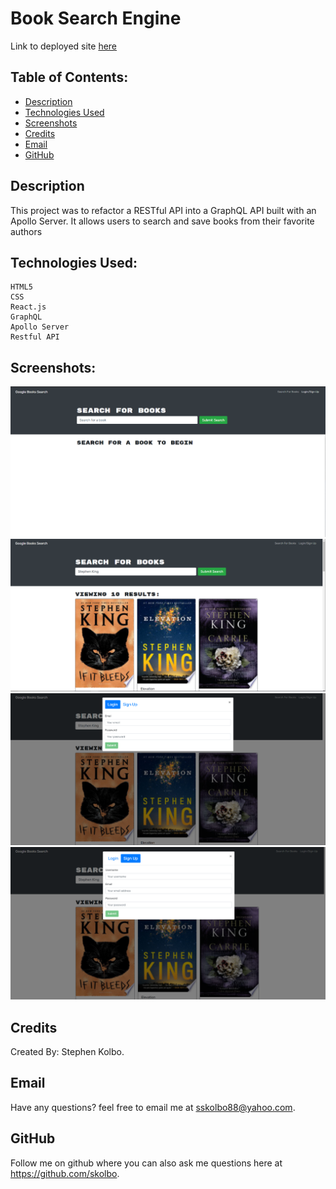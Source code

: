 # Book Search Engine

Link to deployed site [here](https://mern-booksearch-app.herokuapp.com/)

## Table of Contents:
  * [Description](#description)
  * [Technologies Used](#technologiesUsed)
  * [Screenshots](#screenshots)
  * [Credits](#credits)
  * [Email](#email)
  * [GitHub](#github)

## Description

This project was to refactor a RESTful API into a GraphQL API built with an Apollo Server. It allows users to search and save books from their favorite authors

## Technologies Used:
    HTML5
    CSS
    React.js
    GraphQL
    Apollo Server
    Restful API

## Screenshots:

![Home](screenshots/bookssearch.PNG)
![Stephen King](screenshots/bookssearch1.PNG)
![Log In](screenshots/bookssearch2.PNG)
![Sign up](screenshots/bookssearch3.PNG)

## Credits
Created By: Stephen Kolbo.

## Email
Have any questions? feel free to email me at sskolbo88@yahoo.com. 

## GitHub
Follow me on github where you can also ask me questions here at https://github.com/skolbo.
